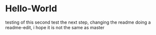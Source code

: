 # Hello-World
testing of this
second test
the next step, changing the readme
doing a readme-edit, i hope it is not the same as master
